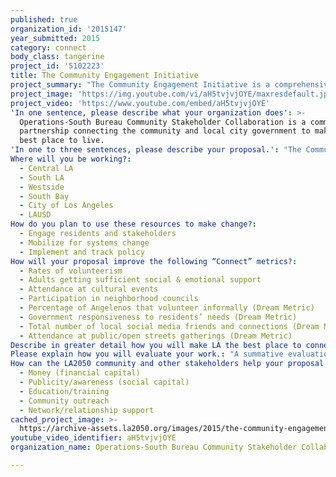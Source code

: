 ```yaml
---
published: true
organization_id: '2015147'
year_submitted: 2015
category: connect
body_class: tangerine
project_id: '5102223'
title: The Community Engagement Initiative
project_summary: "The Community Engagement Initiative is a comprehensive Community Engagement Program with the vision that local government is responsive to the needs of the residents and Angelenos are contributing members to their community.\r\n\r\nIt is an \"evidence based practice\" that examines existing evidence based community engagement strategies and assesses how existing community resources, services and programs are being utilized to coordinate these services in an effective and efficient manner.\r\n"
project_image: 'https://img.youtube.com/vi/aH5tvjvjOYE/maxresdefault.jpg'
project_video: 'https://www.youtube.com/embed/aH5tvjvjOYE'
'In one sentence, please describe what your organization does': >-
  Operations-South Bureau Community Stakeholder Collaboration is a community
  partnership connecting the community and local city government to make LA the
  best place to live.
'In one to three sentences, please describe your proposal.': "The Community Engagement Initiative is a comprehensive Community Engagement Program with the vision that local government is responsive to the needs of the residents and Angelenos are contributing members to their community.\r\n\r\nIt is an \"evidence based practice\" that examines existing evidence based community engagement strategies and assesses how existing community resources, services and programs are being utilized to coordinate these services in an effective and efficient manner.\r\n"
Where will you be working?:
  - Central LA
  - South LA
  - Westside
  - South Bay
  - City of Los Angeles
  - LAUSD
How do you plan to use these resources to make change?:
  - Engage residents and stakeholders
  - Mobilize for systems change
  - Implement and track policy
How will your proposal improve the following “Connect” metrics?:
  - Rates of volunteerism
  - Adults getting sufficient social & emotional support
  - Attendance at cultural events
  - Participation in neighborhood councils
  - Percentage of Angelenos that volunteer informally (Dream Metric)
  - Government responsiveness to residents’ needs (Dream Metric)
  - Total number of local social media friends and connections (Dream Metric)
  - Attendance at public/open streets gatherings (Dream Metric)
Describe in greater detail how you will make LA the best place to connect.: "The Community Engagement Initiative is a comprehensive Community Engagement Program with the vision that local government is responsive to the needs of the residents and Angelenos are contributing members to their community.\r\n\r\nTo make our vision of LA in 2050 a reality, the Operations-South Bureau Community Stakeholder Collaboration will host a series of 20 community Town Hall Meetings, Public Gathering Cultural Events and Community Resource Fairs which will provide opportunity and tools for Angelenos to engage and interact with other Angelenos.\r\n\r\nTown Hall Meetings featuring a panel of local government decision makers will open the lines of communication facilitating the easy flow of people and ideas and give Angelenos a platform to express their needs and critique government’s responsiveness to their needs.  \r\n\r\nAs a result, there is expected to be an increased interest in volunteerism, a peeked interest in Neighborhood Councils, a positive change in our region’s voting rate, and the government’s responsiveness to the needs of residents.  \r\n\r\nPublic Gatherings/Street Fairs/Cultural Events by providing an opportunity for Angelenos to engage we are instilling a sense of community and providing a place for members to belong.  \r\n\r\nAs a result, there is expected to be an increase in social media friends, and increased use of transit and an increase in adult social and emotional support.\r\n\r\nCommunity Resource Fairs bringing government to the community places the community on a fair playing ground.  By making quality of life and community resources available the community is being empowered to contribute meaningfully to the civic life process.\r\n\r\nAs a result, there is expected to be an increase in volunteerism, the use of transit and the tools to build a better future.  \r\n\r\nThis is an \"evidence based practice\" that examines existing evidence based community engagement strategies and assesses how existing community resources, services and programs are being utilized to coordinate these services in an effective and efficient manner.\r\n"
Please explain how you will evaluate your work.: "A summative evaluation will be conducted to document the results of the program.  Specific goals of the program will be identified and the degree of accomplishment of those goals documented.  \r\n\r\nThe results will point to changes that should be made in the program in order to improve it in subsequent implementations.  \r\n\r\nThe results will specify program status and conditions for accountability purposes.  \r\n\r\nThe results will also be used as a needs assessment for the subsequent planning of changes in a program to the introduction of new programs and interventions.\r\n"
How can the LA2050 community and other stakeholders help your proposal succeed?:
  - Money (financial capital)
  - Publicity/awareness (social capital)
  - Education/training
  - Community outreach
  - Network/relationship support
cached_project_image: >-
  https://archive-assets.la2050.org/images/2015/the-community-engagement-initiative/img.youtube.com/vi/aH5tvjvjOYE/maxresdefault.jpg
youtube_video_identifier: aH5tvjvjOYE
organization_name: Operations-South Bureau Community Stakeholder Collaboration

---
```

